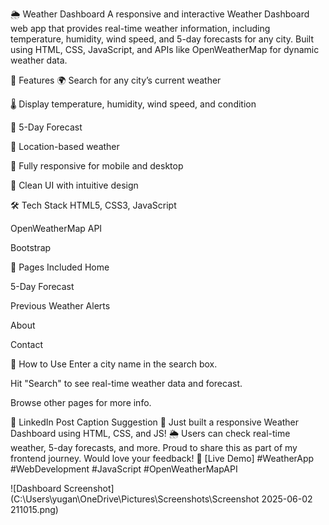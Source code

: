 🌦️ Weather Dashboard
A responsive and interactive Weather Dashboard web app that provides real-time weather information, including temperature, humidity, wind speed, and 5-day forecasts for any city. Built using HTML, CSS, JavaScript, and APIs like OpenWeatherMap for dynamic weather data.



🔧 Features
🌍 Search for any city’s current weather

🌡️ Display temperature, humidity, wind speed, and condition

📅 5-Day Forecast

🧭 Location-based weather 

📱 Fully responsive for mobile and desktop

🧊 Clean UI with intuitive design




🛠️ Tech Stack
HTML5, CSS3, JavaScript 

OpenWeatherMap API

Bootstrap 





📁 Pages Included
Home 

5-Day Forecast

Previous Weather Alerts 

About

Contact



🚀 How to Use
Enter a city name in the search box.

Hit "Search" to see real-time weather data and forecast.

Browse other pages for more info.



💼 LinkedIn Post Caption Suggestion
🚀 Just built a responsive Weather Dashboard using HTML, CSS, and JS! 🌦️ Users can check real-time weather, 5-day forecasts, and more. Proud to share this as part of my frontend journey. Would love your feedback! 🔗 [Live Demo] #WeatherApp #WebDevelopment #JavaScript #OpenWeatherMapAPI




![Dashboard Screenshot](C:\Users\yugan\OneDrive\Pictures\Screenshots\Screenshot 2025-06-02 211015.png)

